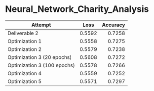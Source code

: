 # Neural_Network_Charity_Analysis



| Attempt         | Loss   | Accuracy |
| --------------- |:------:| --------:|
| Deliverable 2   | 0.5592 | 0.7258   |
| Optimization 1  | 0.5558 | 0.7275   |
| Optimization 2  | 0.5579 | 0.7238   |
| Optimization 3 (20 epochs) | 0.5608| 0.7272 |
| Optimization 3 (100 epochs) | 0.5578| 0.7266 |
| Optimization 4 | 0.5559| 0.7252 |
| Optimization 5 | 0.5571| 0.7297 |